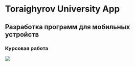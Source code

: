 # Toraighyrov University App

## Разработка программ для мобильных устройств

### Курсовая работа

![](demo.gif)
